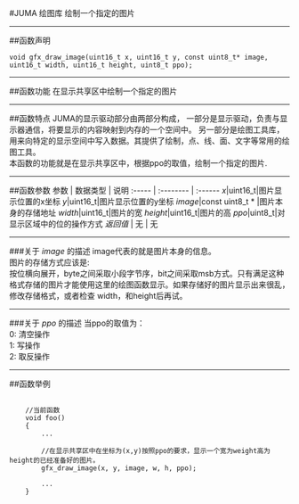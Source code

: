 
#JUMA 绘图库 绘制一个指定的图片
***
##函数声明
```
void gfx_draw_image(uint16_t x, uint16_t y, const uint8_t* image, uint16_t width, uint16_t height, uint8_t ppo);
```

***
##函数功能
在显示共享区中绘制一个指定的图片

***
##函数特点
JUMA的显示驱动部分由两部分构成，
一部分是显示驱动，负责与显示器通信，将要显示的内容映射到内存的一个空间中。
另一部分是绘图工具库，用来向特定的显示空间中写入数据。其提供了绘制，点、线、面、文字等常用的绘图工具。
<br>
本函数的功能就是在显示共享区中，根据ppo的取值，绘制一个指定的图片.

***
##函数参数
参数    | 数据类型   | 说明
:----- | :-------- | :------
*x*|uint16_t|图片显示位置的x坐标
*y*|uint16_t|图片显示位置的y坐标
*image*|const uint8_t * |图片本身的存储地址
*width*|uint16_t|图片的宽
*height*|uint16_t|图片的高
*ppo*|uint8_t|对显示区域中的位的操作方式
*返回值*  | 无    | 无

***
###关于 *image* 的描述
image代表的就是图片本身的信息。<br>
图片的存储方式应该是:<br>
按位横向展开，byte之间采取小段字节序，bit之间采取msb方式。只有满足这种格式存储的图片才能使用这里的绘图函数显示。如果存储好的图片显示出来很乱，修改存储格式，或者检查 width，和height后再试。


***
###关于 *ppo* 的描述
当ppo的取值为：<br>
0: 清空操作<br>
1: 写操作<br>
2: 取反操作 <br>  



***
##函数举例

```	
	
	//当前函数
	void foo()
	{
		...
		
		//在显示共享区中在坐标为(x,y)按照ppo的要求，显示一个宽为weight高为height的已经准备好的图片。
		gfx_draw_image(x, y, image, w, h, ppo);
	
		...
	}
```
